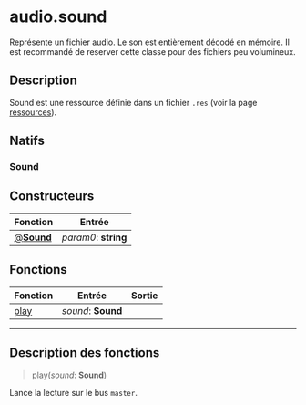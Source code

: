 # audio.sound

Représente un fichier audio.
Le son est entièrement décodé en mémoire.
Il est recommandé de reserver cette classe pour des fichiers peu volumineux.
## Description
Sound est une ressource définie dans un fichier `.res` (voir la page [ressources](/resources#Sound)).

## Natifs
### Sound
## Constructeurs
|Fonction|Entrée|
|-|-|
|[@**Sound**](#ctor_0)| *param0*: **string**|
## Fonctions
|Fonction|Entrée|Sortie|
|-|-|-|
|[play](#func_0)|*sound*: **Sound**||


***
## Description des fonctions

<a id="func_0"></a>
> play(*sound*: **Sound**)

Lance la lecture sur le bus `master`.

